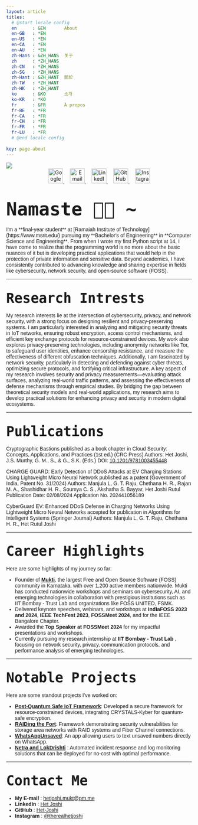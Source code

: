```yaml
---
layout: article
titles:
  # @start locale config
  en      : &EN       About
  en-GB   : *EN
  en-US   : *EN
  en-CA   : *EN
  en-AU   : *EN
  zh-Hans : &ZH_HANS  关于
  zh      : *ZH_HANS
  zh-CN   : *ZH_HANS
  zh-SG   : *ZH_HANS
  zh-Hant : &ZH_HANT  關於
  zh-TW   : *ZH_HANT
  zh-HK   : *ZH_HANT
  ko      : &KO       소개
  ko-KR   : *KO
  fr      : &FR       À propos
  fr-BE   : *FR
  fr-CA   : *FR
  fr-CH   : *FR
  fr-FR   : *FR
  fr-LU   : *FR
  # @end locale config
  
key: page-about
---
```

<link rel="preconnect" href="https://fonts.googleapis.com">
<link rel="preconnect" href="https://fonts.gstatic.com" crossorigin>
<link href="https://fonts.googleapis.com/css2?family=Roboto+Mono:wght@500&display=swap" rel="stylesheet">
<link rel="preconnect" href="https://fonts.googleapis.com">
<link rel="preconnect" href="https://fonts.gstatic.com" crossorigin>
<link href="https://fonts.googleapis.com/css2?family=Ubuntu:wght@500&display=swap" rel="stylesheet">

<!-- ![Het Joshi](https://user-images.githubusercontent.com/96608251/189712835-cf028417-6ac1-4e49-b4c5-bd98bf0ca61a.png) -->
<img src="banner.png">

<div style="text-align: center;">
  <a href="https://scholar.google.com/citations?user=WNNiy-8AAAAJ&hl=en" target="_blank">
    <img src="https://upload.wikimedia.org/wikipedia/commons/thumb/c/c7/Google_Scholar_logo.svg/512px-Google_Scholar_logo.svg.png" alt="Google Scholar" width="40">
  </a>
  
  <a href="mailto:hetjoshi.mukt@pm.me" style="margin-left: 15px;">
    <img src="https://img.icons8.com/?size=100&id=Q8HkDlg5eBIc&format=png&color=000000" alt="Email" width="40">
  </a>

  <a href="https://www.linkedin.com/in/hetjoshi/" style="margin-left: 15px;">
    <img src="https://upload.wikimedia.org/wikipedia/commons/thumb/c/ca/LinkedIn_logo_initials.png/512px-LinkedIn_logo_initials.png" alt="LinkedIn" width="40">
  </a>

  <a href="https://github.com/Het-Joshi" style="margin-left: 15px;">
    <img src="https://upload.wikimedia.org/wikipedia/commons/thumb/9/91/Octicons-mark-github.svg/512px-Octicons-mark-github.svg.png" alt="GitHub" width="40">
  </a>

  <a href="https://www.instagram.com/therealhetjoshi/" style="margin-left: 15px;">
    <img src="https://upload.wikimedia.org/wikipedia/commons/thumb/a/a5/Instagram_icon.png/512px-Instagram_icon.png" alt="Instagram" width="40">
  </a>
</div>


# <span style="font-family:Monospace; font-size:1.75em;"> [](https://github.com/Het-Joshi/blog/blob/main/about.md#-hi--) Namaste 👋🏾 ~   
<span style="font-size:1em; font-family: 'Ubuntu', sans-serif;"> 
  I'm a **final-year student** at [Ramaiah Institute of Technology](https://www.msrit.edu/) pursuing my **Bachelor's of Engineering** in **Computer Science and Engineering**.
  From when I wrote my first Python script at 14, I have come to realize that the programming world is no more about the basic nuances of it but is developing practical applications that would help in the protection of private information and sensitive data. Beyond academics, I have consistently contributed to advancing knowledge and sharing expertise in fields like cybersecurity, network security, and open-source software (FOSS).  
  
---

## <span style="font-family:Monospace; font-size:1.75em;"> Research Intrests  
<span style="font-size:1em; font-family: 'Ubuntu', sans-serif;"> 
My research interests lie at the intersection of cybersecurity, privacy, and network security, with a strong focus on designing resilient and privacy-preserving systems. I am particularly interested in analyzing and mitigating security threats in IoT networks, ensuring robust encryption, access control mechanisms, and efficient key exchange protocols for resource-constrained devices. My work also explores privacy-preserving technologies, including anonymity networks like Tor, to safeguard user identities, enhance censorship resistance, and measure the effectiveness of different obfuscation techniques. Additionally, I am fascinated by network security, particularly in detecting and defending against cyber threats, optimizing secure protocols, and fortifying critical infrastructure. A key aspect of my research involves security and privacy measurements—evaluating attack surfaces, analyzing real-world traffic patterns, and assessing the effectiveness of defense mechanisms through empirical studies. By bridging the gap between theoretical security models and real-world applications, my research aims to develop practical solutions for enhancing privacy and security in modern digital ecosystems.

---

## <span style="font-family:Monospace; font-size:1.75em;"> Publications

Cryptographic Bastions
published as a book chapter in Cloud Security: Concepts, Applications, and Practices (1st ed.) (CRC Press)
Authors: Het Joshi, J.S. Murthy, G. M., S., & G., S.K. (Eds.)
DOI: [10.1201/9781003455448](https://doi.org/10.1201/9781003455448)

CHARGE GUARD: Early Detection of DDoS Attacks at EV Charging Stations Using Lightweight Micro Neural Network
published as a patent (Government of India, Patent No. 31/2024)
Authors: Manjula L, G. T. Raju, Chethana H. R., Rajan M. A., Shashidhar H. R., Soumya C. S., Akshatha S. Bayyar, Het Joshi Rutul
Publication Date: 02/08/2024
Application No. 202441056189

CyberGuard EV: Enhanced DDoS Defense in Charging Networks Using Lightweight Micro Neural Networks
accepted for publication in Algorithms for Intelligent Systems (Springer Journal)
Authors: Manjula L, G. T. Raju, Chethana H. R., Het Rutul Joshi

---

## <span style="font-family:Monospace; font-size:1.75em;"> Career Highlights
<span style="font-size:1em; font-family: 'Ubuntu', sans-serif;"> 
Here are some highlights of my journey so far:  
   
  - Founder of [**Mukti**](https://mukticommunity.github.io/), the largest Free and Open Source Software (FOSS) community in Karnataka, with over 1,200 active members nationwide. Mukti has conducted nationwide workshops and seminars on cybersecurity, AI, and emerging technologies in collaboration with prestigious institutions such as IIT Bombay - Trust Lab and organizations like FOSS UNITED, FSMK.  
  - Delivered keynote speeches, webinars, and workshops at **IndiaFOSS 2023 and 2024**, **IEEE TechFest 2023**, **FOSSMeet 2024**, and for the IEEE Bangalore Chapter. 
  - Awarded the **Top Speaker at FOSSMeet 2024** for my impactful presentations and workshops.
  - Currently pursuing my research internship at **IIT Bombay - Trust Lab** , focusing on network security, privacy, communication protocols, and performance analysis of emerging technologies.

---

## <span style="font-family:Monospace; font-size:1.75em;"> Notable Projects  
<span style="font-size:1em; font-family: 'Ubuntu', sans-serif;">  
Here are some standout projects I’ve worked on:  

  - [**Post-Quantum Safe IoT Framework**](https://github.com/Het-Joshi/Post-Quant-Iot-Framework): Developed a secure framework for resource-constrained devices, integrating CRYSTALS-Kyber for quantum-safe encryption.
  - [**RAIDing the Fort**](https://github.com/Het-Joshi/RAIDing-the-Fort): Framework demonstrating security vulnerabilities for storage area networks with RAID systems and Fiber Channel connections.  
  - [**WhatsAppUnsaved**](https://github.com/Het-Joshi/WhatsappUnsaved): An app allowing users to text unsaved numbers directly on WhatsApp.
  - [**Netra and LokDrishti**](https://github.com/Het-Joshi/NETRA) : Automated incident response and log monitoring solutions that can be deployed for no-cost with optimal performance.

---

## <span style="font-family:Monospace; font-size:1.75em;"> Contact Me  
  - <span style="font-size:1em; font-family: 'Ubuntu', sans-serif;">**My E-mail** : [hetjoshi.mukt@pm.me](mailto:hetjoshi.mukt@pm.me)  
  - <span style="font-size:1em; font-family: 'Ubuntu', sans-serif;">**LinkedIn** : [Het Joshi](https://www.linkedin.com/in/hetjoshi/)  
  - <span style="font-size:1em; font-family: 'Ubuntu', sans-serif;">**GitHub** : [Het-Joshi](https://github.com/Het-Joshi)  
  - <span style="font-size:1em; font-family: 'Ubuntu', sans-serif;">**Instagram** : [@therealhetjoshi](https://www.instagram.com/therealhetjoshi/)
